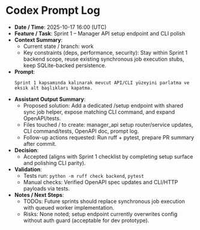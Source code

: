 # Codex Prompt Log

- **Date / Time**: 2025-10-17 16:00 (UTC)
- **Feature / Task**: Sprint 1 – Manager API setup endpoint and CLI polish
- **Context Summary**:
  - Current state / branch: work
  - Key constraints (deps, performance, security): Stay within Sprint 1 backend scope, reuse existing synchronous job execution stubs, keep SQLite-backed persistence.
- **Prompt**:
  ```text
  Sprint 1 kapsamında kalınarak mevcut API/CLI yüzeyini parlatma ve eksik alt başlıkları kapatma.
  ```
- **Assistant Output Summary**:
  - Proposed solution: Add a dedicated /setup endpoint with shared sync job helper, expose matching CLI command, and expand OpenAPI/tests.
  - Files touched / to create: manager_api setup router/service updates, CLI command/tests, OpenAPI doc, prompt log.
  - Follow-up actions requested: Run ruff + pytest, prepare PR summary after commit.
- **Decision**:
  - Accepted (aligns with Sprint 1 checklist by completing setup surface and polishing CLI parity).
- **Validation**:
  - Tests run: `python -m ruff check backend`, `pytest`
  - Manual checks: Verified OpenAPI spec updates and CLI/HTTP payloads via tests.
- **Notes / Next Steps**:
  - TODOs: Future sprints should replace synchronous job execution with queued worker implementation.
  - Risks: None noted; setup endpoint currently overwrites config without auth guard (acceptable for dev prototype).
